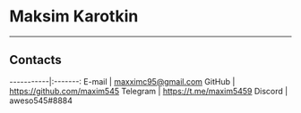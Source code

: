 # Maksim Karotkin
----------------------------------------------------------------
## Contacts
-----------|:-------: 
E-mail     |   maxximc95@gmail.com
GitHub     |   https://github.com/maxim545
Telegram   |   https://t.me/maxim5459
Discord    |   aweso545#8884